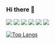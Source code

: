 ### Hi there 👋

<a href="https://42seoul.kr/seoul42/contents/view?contentsNo=13&level=2&menuNo=28&gclid=CjwKCAiA3L6PBhBvEiwAINlJ9J8Sx_7Y9anc6rBftZP783nECiGpLGA94yTlMX4Q82v5zz22y2WceBoCLZAQAvD_BwE" target="_blank"><img src="https://img.shields.io/badge/42Seoul-000000?style=flat-square&logo=42#&logoColor=FFFFFF"/></a>
<a href="버튼을 눌렀을 때 이동할 링크" target="_blank"><img src="https://s3.us-west-2.amazonaws.com/secure.notion-static.com/44d0f261-678d-4d59-9f3f-d5c1beb7b7e3/likelion_DS_logo.png?X-Amz-Algorithm=AWS4-HMAC-SHA256&X-Amz-Content-Sha256=UNSIGNED-PAYLOAD&X-Amz-Credential=AKIAT73L2G45EIPT3X45%2F20220126%2Fus-west-2%2Fs3%2Faws4_request&X-Amz-Date=20220126T061504Z&X-Amz-Expires=86400&X-Amz-Signature=521e95363227456515abfa0595e84220839f555f3c7df8b873e67f5d6ce5b213&X-Amz-SignedHeaders=host&response-content-disposition=filename%20%3D%22likelion_DS_logo.png%22&x-id=GetObject-E34F26?style=flat-square&logo=html5&logoColor=white"></a>
<a href="버튼을 눌렀을 때 이동할 링크" target="_blank"><img src="https://img.shields.io/badge/html-E34F26?style=flat-square&logo=html5&logoColor=white"></a>
<a href="버튼을 눌렀을 때 이동할 링크" target="_blank"><img src="https://img.shields.io/badge/css-1572B6?style=flat-square&logo=css3&logoColor=white"></a>
<a href="버튼을 눌렀을 때 이동할 링크" target="_blank"><img src="https://img.shields.io/badge/javascript-F7DF1E?style=flat-square&logo=javascript&logoColor=black"></a>
<a href="버튼을 눌렀을 때 이동할 링크" target="_blank"><img src="https://img.shields.io/badge/react-61DAFB?style=flat-square&logo=react&logoColor=black"></a>

[![Top Langs](https://github-readme-stats.vercel.app/api/top-langs/?username=DAASHEO)](https://github.com/DAASHEO/github-readme-stats)

<!--
**DAASHeo/DAASHeo** is a ✨ _special_ ✨ repository because its `README.md` (this file) appears on your GitHub profile.

뱃지

<a href="버튼을 눌렀을 때 이동할 링크" target="_blank"><img src="https://img.shields.io/badge/뱃지레이블-배경색?style=뱃지모양&logo=로고&logoColor=로고색상"/></a>
<a href="버튼을 눌렀을 때 이동할 링크" target="_blank"><img src="https://img.shields.io/badge/뱃지레이블-배경색?style=뱃지모양&logo=로고&logoColor=로고색상"/></a>


Here are some ideas to get you started:

- 🔭 I’m currently working on ...
- 🌱 I’m currently learning ...
- 👯 I’m looking to collaborate on ...
- 🤔 I’m looking for help with ...
- 💬 Ask me about ...
- 📫 How to reach me: ...
- 😄 Pronouns: ...
- ⚡ Fun fact: ...
-->

